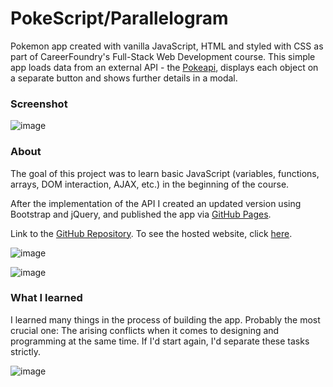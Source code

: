 # PokeScript/Parallelogram


Pokemon app created with vanilla JavaScript, HTML and styled with CSS as part of CareerFoundry's Full-Stack Web Development course. This simple app loads data from an external API - the [Pokeapi](https://pokeapi.co/), displays each object on a separate button and shows further details in a modal.

### Screenshot

![image](https://raw.githubusercontent.com/ilsegaertner/parallelogram/main/img/_C__Users_Joachim_Desktop_CF_exercises_Fullstack%2520Immersion_exercises_parallelogram_index.html_.png)

### About

The goal of this project was to learn basic JavaScript (variables, functions, arrays, DOM interaction, AJAX, etc.) in the beginning of the course. 

After the implementation of the API I created an updated version using Bootstrap and jQuery, and published the app via [GitHub Pages](https://ilsegaertner.github.io/parallelogram/).

Link to the [GitHub Repository](https://github.com/ilsegaertner/parallelogram).
To see the hosted website, click [here](https://ilsegaertner.github.io/parallelogram/).

![image](https://github.com/ilsegaertner/parallelogram/blob/main/img/_C__Users_Joachim_Desktop_CF_exercises_Fullstack%2520Immersion_exercises_parallelogram_index.html%20(8).png)

![image](https://github.com/ilsegaertner/parallelogram/blob/main/img/_C__Users_Joachim_Desktop_CF_exercises_Fullstack%2520Immersion_exercises_parallelogram_index.html_%20(3).png)

### What I learned

I learned many things in the process of building the app. Probably the most crucial one: 
The arising conflicts when it comes to designing and programming at the same time. If I'd start again, I'd separate these tasks strictly.

![image](https://github.com/ilsegaertner/parallelogram/blob/main/img/_C__Users_Joachim_Desktop_CF_exercises_Fullstack%2520Immersion_exercises_parallelogram_index.html_%20(1).png)